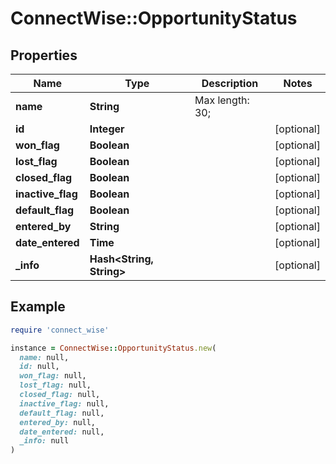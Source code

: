 # ConnectWise::OpportunityStatus

## Properties

| Name | Type | Description | Notes |
| ---- | ---- | ----------- | ----- |
| **name** | **String** |  Max length: 30; |  |
| **id** | **Integer** |  | [optional] |
| **won_flag** | **Boolean** |  | [optional] |
| **lost_flag** | **Boolean** |  | [optional] |
| **closed_flag** | **Boolean** |  | [optional] |
| **inactive_flag** | **Boolean** |  | [optional] |
| **default_flag** | **Boolean** |  | [optional] |
| **entered_by** | **String** |  | [optional] |
| **date_entered** | **Time** |  | [optional] |
| **_info** | **Hash&lt;String, String&gt;** |  | [optional] |

## Example

```ruby
require 'connect_wise'

instance = ConnectWise::OpportunityStatus.new(
  name: null,
  id: null,
  won_flag: null,
  lost_flag: null,
  closed_flag: null,
  inactive_flag: null,
  default_flag: null,
  entered_by: null,
  date_entered: null,
  _info: null
)
```

